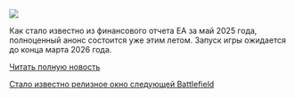 <!--2025-05-07 09:59:35-->
<div class="yb">
  <div class="rss habr"><img src="https://habrastorage.org/getpro/habr/upload_files/7d5/db3/52b/7d5db352b91e22a2d1cfa3d6ce9f8407.jpg" /><p>Как стало известно из финансового отчета EA за май 2025 года, полноценный анонс состоится уже этим летом. Запуск игры ожидается до конца марта 2026 года.</p> <a href="https://habr.com/ru/articles/907604/#habracut">Читать полную новость</a> <p class="titl"><a href="https://habr.com/ru/companies/ggsel/news/907604/?utm_source=habrahabr&utm_medium=rss&utm_campaign=907604">Стало известно релизное окно следующей Battlefield</a></p></div>
</div>
